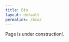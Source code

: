 ```yaml
---
title: Bio
layout: default
permalink: /bio/
---
```

<div>
<p> Page is under construction!. </p>
</div>